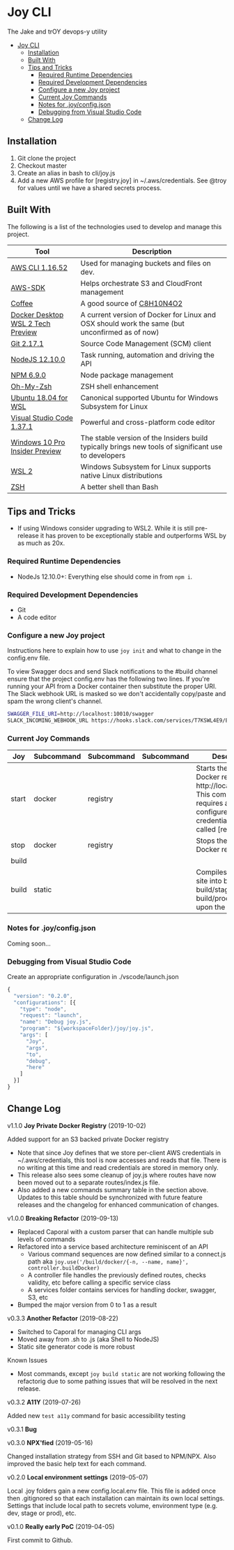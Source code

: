 # Joy CLI

The Jake and trOY devops-y utility

- [Joy CLI](#joy-cli)
  - [Installation](#installation)
  - [Built With](#built-with)
  - [Tips and Tricks](#tips-and-tricks)
    - [Required Runtime Dependencies](#required-runtime-dependencies)
    - [Required Development Dependencies](#required-development-dependencies)
    - [Configure a new Joy project](#configure-a-new-joy-project)
    - [Current Joy Commands](#current-joy-commands)
    - [Notes for .joy/config.json](#notes-for-joyconfigjson)
    - [Debugging from Visual Studio Code](#debugging-from-visual-studio-code)
  - [Change Log](#change-log)

## Installation

1. Git clone the project
2. Checkout master
3. Create an alias in bash to cli/joy.js
4. Add a new AWS profile for [registry.joy] in ~/.aws/credentials. See @troy for values until we have a shared secrets process.

## Built With

The following is a list of the technologies used to develop and manage this project.

| Tool                                                                                                              | Description                                                                                          |
| ----------------------------------------------------------------------------------------------------------------- | ---------------------------------------------------------------------------------------------------- |
| [AWS CLI 1.16.52](https://aws.amazon.com/cli/)                                                                    | Used for managing buckets and files on dev.                                                          |
| [AWS-SDK](https://aws.amazon.com/sdk-for-node-js/)                                                                | Helps orchestrate S3 and CloudFront management                                                       |
| [Coffee](https://en.wikipedia.org/wiki/Coffee)                                                                    | A good source of [C8H10N4O2](https://pubchem.ncbi.nlm.nih.gov/compound/caffeine)                     |
| [Docker Desktop WSL 2 Tech Preview](https://docs.docker.com/docker-for-windows/wsl-tech-preview/)                 | A current version of Docker for Linux and OSX should work the same (but unconfirmed as of now)       |
| [Git 2.17.1](https://git-scm.com/)                                                                                | Source Code Management (SCM) client                                                                  |
| [NodeJS 12.10.0](https://nodejs.org/en/)                                                                          | Task running, automation and driving the API                                                         |
| [NPM 6.9.0](https://www.npmjs.com/package/npm)                                                                    | Node package management                                                                              |
| [Oh-My-Zsh](https://github.com/robbyrussell/oh-my-zsh)                                                            | ZSH shell enhancement                                                                                |
| [Ubuntu 18.04 for WSL](https://www.microsoft.com/en-ca/p/ubuntu/9nblggh4msv6?activetab=pivot:overviewtab)         | Canonical supported Ubuntu for Windows Subsystem for Linux                                           |
| [Visual Studio Code 1.37.1](https://code.visualstudio.com/)                                                       | Powerful and cross-platform code editor                                                              |
| [Windows 10 Pro Insider Preview](https://www.microsoft.com/en-us/software-download/windowsinsiderpreviewadvanced) | The stable version of the Insiders build typically brings new tools of significant use to developers |
| [WSL 2](https://devblogs.microsoft.com/commandline/wsl-2-is-now-available-in-windows-insiders/)                   | Windows Subsystem for Linux supports native Linux distributions                                      |
| [ZSH](https://www.zsh.org/)                                                                                       | A better shell than Bash                                                                             |

## Tips and Tricks

- If using Windows consider upgrading to WSL2. While it is still pre-release it has proven to be exceptionally stable and outperforms WSL by as much as 20x.

### Required Runtime Dependencies

- NodeJs 12.10.0+: Everything else should come in from `npm i`.

### Required Development Dependencies

- Git
- A code editor

### Configure a new Joy project

Instructions here to explain how to use `joy init` and what to change in the config.env file.

To view Swagger docs and send Slack notifications to the #build channel ensure that the project config.env has the following two lines. If you're running your API from a Docker container then substitute the proper URI. The Slack webhook URL is masked so we don't accidentally copy/paste and spam the wrong client's channel.

```bash
SWAGGER_FILE_URI=http://localhost:10010/swagger
SLACK_INCOMING_WEBHOOK_URL https://hooks.slack.com/services/T7KSWL4E9/BGL0HSVB2/************************
```

### Current Joy Commands

| Joy   | Subcommand | Subcommand | Subcommand | Description                                                                                                                                             | Flags            |
| ----- | ---------- | ---------- | ---------- | ------------------------------------------------------------------------------------------------------------------------------------------------------- | ---------------- |
| start | docker     | registry   |            | Starts the private Docker registry on http://localhost:5000. This command requires a properly configured AWS credentials profile called [registry.joy]. |                  |
| stop  | docker     | registry   |            | Stops the private Docker registry                                                                                                                       |                  |
| build |            |            |            |                                                                                                                                                         |                  |
| build | static     |            |            | Compiles the static site into build/dev, build/stage or build/prod depending upon the stage flag                                                        | -s --stage stage |

### Notes for .joy/config.json

Coming soon...

### Debugging from Visual Studio Code

Create an appropriate configuration in ./vscode/launch.json

```javascript
{
  "version": "0.2.0",
  "configurations": [{
    "type": "node",
    "request": "launch",
    "name": "Debug joy.js",
    "program": "${workspaceFolder}/joy/joy.js",
    "args": [
      "Joy",
      "args",
      "to",
      "debug",
      "here"
    ]
  }]
}
```

## Change Log

v1.1.0 **Joy Private Docker Registry** (2019-10-02)

Added support for an S3 backed private Docker registry

- Note that since Joy defines that we store per-client AWS credentials in ~/.aws/credentials, this tool is now accesses and reads that file. There is no writing at this time and read credentials are stored in memory only.
- This release also sees some cleanup of joy.js where routes have now been moved out to a separate routes/index.js file.
- Also added a new commands summary table in the section above. Updates to this table should be synchronized with future feature releases and the changelog for enhanced communication of changes.

v1.0.0 **Breaking Refactor** (2019-09-13)

- Replaced Caporal with a custom parser that can handle multiple sub levels of commands
- Refactored into a service based architecture reminiscent of an API
  - Various command sequences are now defined similar to a connect.js path aka `joy.use('/build/docker/{-n, --name, name}', controller.buildDocker)`
  - A controller file handles the previously defined routes, checks validity, etc before calling a specific service class
  - A services folder contains services for handling docker, swagger, S3, etc
- Bumped the major version from 0 to 1 as a result

v0.3.3 **Another Refactor** (2019-08-22)

- Switched to Caporal for managing CLI args
- Moved away from .sh to .js (aka Shell to NodeJS)
- Static site generator code is more robust

Known Issues

- Most commands, except `joy build static` are not working following the refactorig due to some pathing issues that will be resolved in the next release.

v0.3.2 **A11Y** (2019-07-26)

Added new `test a11y` command for basic accessibility testing

v0.3.1 **Bug**

v0.3.0 **NPX'fied** (2019-05-16)

Changed installation strategy from SSH and Git based to NPM/NPX. Also improved the basic help text for each command.

v0.2.0 **Local environment settings** (2019-05-07)

Local .joy folders gain a new config.local.env file. This file is added once then .gitignored so that each installation can maintain its own local settings. Settings that include local path to secrets volume, environment type (e.g. dev, stage or prod), etc.

v0.1.0 **Really early PoC** (2019-04-05)

First commit to Github.

